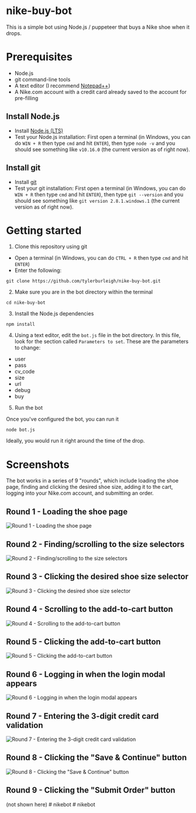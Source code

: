 # nike-buy-bot

This is a simple bot using Node.js / puppeteer that buys a Nike shoe when it drops.

# Prerequisites

- Node.js
- git command-line tools
- A text editor (I recommend [Notepad++](https://notepad-plus-plus.org))
- A Nike.com account with a credit card already saved to the account for pre-filling

## Install Node.js

- Install [Node.js (LTS)](https://nodejs.org/en/download)
- Test your Node.js installation: First open a terminal (in Windows, you can do `WIN + R` then type `cmd` and hit `ENTER`), then type `node -v` and you should see something like `v10.16.0` (the current version as of right now).

## Install git

- Install [git](https://git-scm.com/downloads)
- Test your git installation: First open a terminal (in Windows, you can do `WIN + R` then type `cmd` and hit `ENTER`), then type `git --version` and you should see something like `git version 2.8.1.windows.1` (the current version as of right now).

# Getting started

1. Clone this repository using git

- Open a terminal (in Windows, you can do `CTRL + R` then type `cmd` and hit `ENTER`)
- Enter the following:

`git clone https://github.com/tylerburleigh/nike-buy-bot.git`

2. Make sure you are in the bot directory within the terminal

`cd nike-buy-bot`

3. Install the Node.js dependencies

`npm install`

4. Using a text editor, edit the `bot.js` file in the bot directory. In this file, look for the section called `Parameters to set`. These are the parameters to change:

- user
- pass
- cv_code
- size
- url
- debug
- buy

5. Run the bot

Once you've configured the bot, you can run it

`node bot.js`

Ideally, you would run it right around the time of the drop.

# Screenshots

The bot works in a series of 9 "rounds", which include loading the shoe page, finding and clicking the desired shoe size, adding it to the cart, logging into your Nike.com account, and submitting an order.

## Round 1 - Loading the shoe page
![Round 1 - Loading the shoe page](https://raw.githubusercontent.com/tylerburleigh/nike-buy-bot/master/extras/demo_screenshots/bot__1_loaded_1576250190.png)

## Round 2 - Finding/scrolling to the size selectors
![Round 2 - Finding/scrolling to the size selectors](https://raw.githubusercontent.com/tylerburleigh/nike-buy-bot/master/extras/demo_screenshots/bot__2_selectors_1576250192.png)

## Round 3 - Clicking the desired shoe size selector
![Round 3 - Clicking the desired shoe size selector](https://raw.githubusercontent.com/tylerburleigh/nike-buy-bot/master/extras/demo_screenshots/bot__3_size_clicked_1576250193.png)

## Round 4 - Scrolling to the add-to-cart button
![Round 4 - Scrolling to the add-to-cart button](https://raw.githubusercontent.com/tylerburleigh/nike-buy-bot/master/extras/demo_screenshots/bot__4_scroll_to_add_button_1576250195.png)

## Round 5 - Clicking the add-to-cart button
![Round 5 - Clicking the add-to-cart button](https://raw.githubusercontent.com/tylerburleigh/nike-buy-bot/master/extras/demo_screenshots/bot__5_clicked_add_button_1576250196.png)

## Round 6 - Logging in when the login modal appears
![Round 6 - Logging in when the login modal appears](https://raw.githubusercontent.com/tylerburleigh/nike-buy-bot/master/extras/demo_screenshots/bot__6_logged_in_1576250198.png)

## Round 7 - Entering the 3-digit credit card validation
![Round 7 - Entering the 3-digit credit card validation](https://raw.githubusercontent.com/tylerburleigh/nike-buy-bot/master/extras/demo_screenshots/bot__7_entered_cv_1576250203.png)

## Round 8 - Clicking the "Save & Continue" button
![Round 8 - Clicking the "Save & Continue" button](https://raw.githubusercontent.com/tylerburleigh/nike-buy-bot/master/extras/demo_screenshots/bot__8_save_continue_1576250204.png)

## Round 9 - Clicking the "Submit Order" button
(not shown here)
#   n i k e b o t  
 #   n i k e b o t  
 